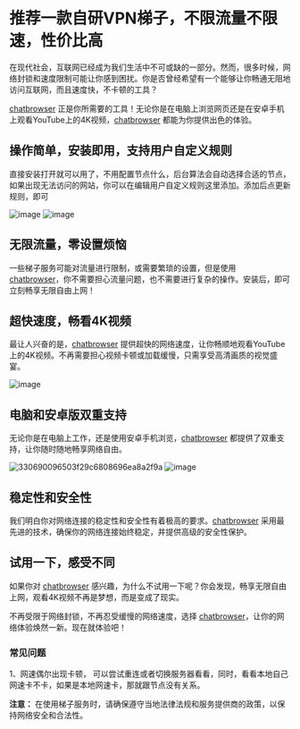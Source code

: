 
# 推荐一款自研VPN梯子，不限流量不限速，性价比高

在现代社会，互联网已经成为我们生活中不可或缺的一部分。然而，很多时候，网络封锁和速度限制可能让你感到困扰。你是否曾经希望有一个能够让你畅通无阻地访问互联网，而且速度快，不卡顿的工具？

[chatbrowser](https://manual.chatbrowser.top/) 正是你所需要的工具！无论你是在电脑上浏览网页还是在安卓手机上观看YouTube上的4K视频，[chatbrowser](https://manual.chatbrowser.top/) 都能为你提供出色的体验。

## 操作简单，安装即用，支持用户自定义规则
直接安装打开就可以用了，不用配置节点什么，后台算法会自动选择合适的节点，如果出现无法访问的网站，你可以在编辑用户自定义规则这里添加。添加后点更新规则，即可

![image](https://github.com/NQ3120/ChatBrowser_VPN/assets/148845174/4bd6510d-2559-45b2-bf7e-9927a7e39cf0)
![image](https://github.com/NQ3120/ChatBrowser_VPN/assets/148845174/72e3b553-8aef-4a91-8033-b4610114d533)


## 无限流量，零设置烦恼

一些梯子服务可能对流量进行限制，或需要繁琐的设置，但是使用 [chatbrowser](https://manual.chatbrowser.top/)，你不需要担心流量问题，也不需要进行复杂的操作。安装后，即可立刻畅享无限自由上网！

## 超快速度，畅看4K视频

最让人兴奋的是，[chatbrowser](https://manual.chatbrowser.top/) 提供超快的网络速度，让你畅顺地观看YouTube上的4K视频。不再需要担心视频卡顿或加载缓慢，只需享受高清画质的视觉盛宴。

![image](https://github.com/NQ3120/ChatBrowser_VPN/assets/148845174/27df6dbd-7d39-43b2-bc4d-34bf701355f7)


## 电脑和安卓版双重支持

无论你是在电脑上工作，还是使用安卓手机浏览，[chatbrowser](https://manual.chatbrowser.top/) 都提供了双重支持，让你随时随地畅享网络自由。

![330690096503f29c6808696ea8a2f9a](https://github.com/NQ3120/ChatBrowser_VPN/assets/148845174/8519b9de-43d6-4d31-9e21-6a220a8e30a8)
![image](https://github.com/NQ3120/ChatBrowser_VPN/assets/148845174/bd254d8c-6ba5-498e-844d-56038d102989)


## 稳定性和安全性

我们明白你对网络连接的稳定性和安全性有着极高的要求。[chatbrowser](https://manual.chatbrowser.top/) 采用最先进的技术，确保你的网络连接始终稳定，并提供高级的安全性保护。

## 试用一下，感受不同

如果你对 [chatbrowser](https://manual.chatbrowser.top/) 感兴趣，为什么不试用一下呢？你会发现，畅享无限自由上网，观看4K视频不再是梦想，而是变成了现实。

不再受限于网络封锁，不再忍受缓慢的网络速度，选择 [chatbrowser](https://manual.chatbrowser.top/)，让你的网络体验焕然一新。现在就体验吧！

### 常见问题
1、网速偶尔出现卡顿， 可以尝试重连或者切换服务器看看，同时，看看本地自己网速卡不卡，如果是本地网速卡，那就跟节点没有关系。

**注意：** 在使用梯子服务时，请确保遵守当地法律法规和服务提供商的政策，以保持网络安全和合法性。
